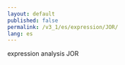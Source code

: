 ```yaml
---
layout: default
published: false
permalink: /v3_1/es/expression/JOR/
lang: es
---
```


expression analysis JOR
